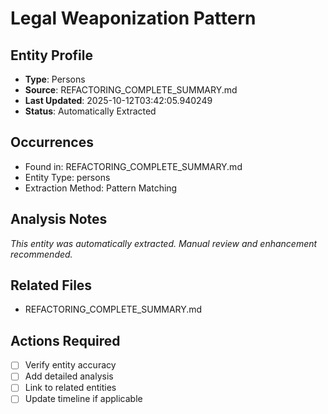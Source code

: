 # Legal Weaponization Pattern

## Entity Profile
- **Type**: Persons
- **Source**: REFACTORING_COMPLETE_SUMMARY.md
- **Last Updated**: 2025-10-12T03:42:05.940249
- **Status**: Automatically Extracted

## Occurrences
- Found in: REFACTORING_COMPLETE_SUMMARY.md
- Entity Type: persons
- Extraction Method: Pattern Matching

## Analysis Notes
*This entity was automatically extracted. Manual review and enhancement recommended.*

## Related Files
- REFACTORING_COMPLETE_SUMMARY.md

## Actions Required
- [ ] Verify entity accuracy
- [ ] Add detailed analysis
- [ ] Link to related entities
- [ ] Update timeline if applicable
